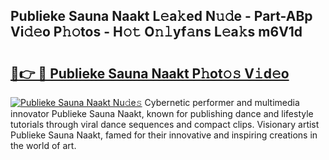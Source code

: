 ## Publieke Sauna Naakt L𝚎a𝚔ed N𝚞𝚍e - Part-ABp Vi𝚍𝚎o P𝚑𝚘tos - H𝚘𝚝 O𝚗𝚕yf𝚊ns L𝚎a𝚔s m6V1d

# <h2><a href="http://kf3jcd.oniu.top/?m=Publieke+Sauna+Naakt">🔗👉 🔴 Publieke Sauna Naakt P𝚑ot𝚘𝚜 V𝚒d𝚎o</a></h2>

[![Publieke Sauna Naakt Nu𝚍e𝚜](https://i.imgur.com/0qMVB7G.gif)](http://kf3jcd.oniu.top/?m=Publieke+Sauna+Naakt)
Cybernetic performer and multimedia innovator Publieke Sauna Naakt, known for publishing dance and lifestyle tutorials through viral dance sequences and compact clips. Visionary artist Publieke Sauna Naakt, famed for their innovative and inspiring creations in the world of art.  
